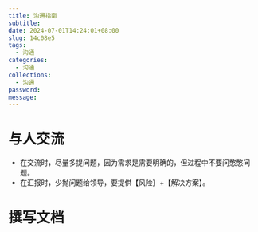 ```yaml
---
title: 沟通指南
subtitle: 
date: 2024-07-01T14:24:01+08:00
slug: 14c08e5
tags:
  - 沟通
categories:
  - 沟通
collections:
  - 沟通
password: 
message:
---
```


# 与人交流

- 在交流时，尽量多提问题，因为需求是需要明确的，但过程中不要问憨憨问题。
- 在汇报时，少抛问题给领导，要提供【风险】+【解决方案】。

# 撰写文档


